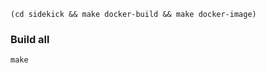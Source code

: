 
```shell
(cd sidekick && make docker-build && make docker-image)
```

### Build all

```shell
make
```
